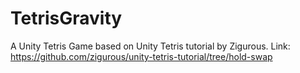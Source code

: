 # TetrisGravity

A Unity Tetris Game based on Unity Tetris tutorial by Zigurous. Link: https://github.com/zigurous/unity-tetris-tutorial/tree/hold-swap

